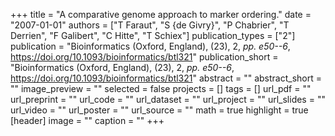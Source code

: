 +++
title = "A comparative genome approach to marker ordering."
date = "2007-01-01"
authors = ["T Faraut", "S {de Givry}", "P Chabrier", "T Derrien", "F Galibert", "C Hitte", "T Schiex"]
publication_types = ["2"]
publication = "Bioinformatics (Oxford, England), (23), 2, _pp. e50--6_, https://doi.org/10.1093/bioinformatics/btl321"
publication_short = "Bioinformatics (Oxford, England), (23), 2, _pp. e50--6_, https://doi.org/10.1093/bioinformatics/btl321"
abstract = ""
abstract_short = ""
image_preview = ""
selected = false
projects = []
tags = []
url_pdf = ""
url_preprint = ""
url_code = ""
url_dataset = ""
url_project = ""
url_slides = ""
url_video = ""
url_poster = ""
url_source = ""
math = true
highlight = true
[header]
image = ""
caption = ""
+++
